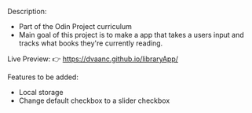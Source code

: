 Description:
- Part of the Odin Project curriculum
- Main goal of this project is to make a app that takes a users
  input and tracks what books they're currently reading.

Live Preview:
👉 https://dvaanc.github.io/libraryApp/

Features to be added:
- Local storage
- Change default checkbox to a slider checkbox
